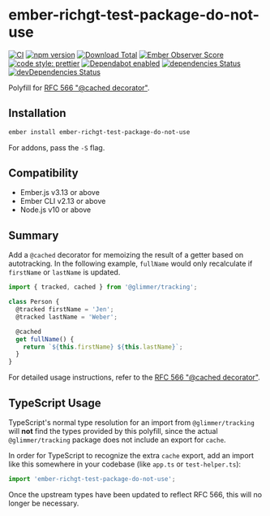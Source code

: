 # ember-richgt-test-package-do-not-use

[![CI](https://github.com/ember-polyfills/ember-richgt-test-package-do-not-use/workflows/CI/badge.svg)](https://github.com/ember-polyfills/ember-richgt-test-package-do-not-use/actions)
[![npm version](https://badge.fury.io/js/ember-richgt-test-package-do-not-use.svg)](http://badge.fury.io/js/ember-richgt-test-package-do-not-use)
[![Download Total](https://img.shields.io/npm/dt/ember-richgt-test-package-do-not-use.svg)](http://badge.fury.io/js/ember-richgt-test-package-do-not-use)
[![Ember Observer Score](https://emberobserver.com/badges/ember-richgt-test-package-do-not-use.svg)](https://emberobserver.com/addons/ember-richgt-test-package-do-not-use)
[![code style: prettier](https://img.shields.io/badge/code_style-prettier-ff69b4.svg)](https://github.com/prettier/prettier)
[![Dependabot enabled](https://img.shields.io/badge/dependabot-enabled-blue.svg?logo=dependabot)](https://dependabot.com/)
[![dependencies Status](https://david-dm.org/ember-polyfills/ember-richgt-test-package-do-not-use/status.svg)](https://david-dm.org/ember-polyfills/ember-richgt-test-package-do-not-use)
[![devDependencies Status](https://david-dm.org/ember-polyfills/ember-richgt-test-package-do-not-use/dev-status.svg)](https://david-dm.org/ember-polyfills/ember-richgt-test-package-do-not-use?type=dev)

Polyfill for [RFC 566 "@cached decorator"][rfc-566].

[rfc-566]: https://github.com/emberjs/rfcs/pull/566

## Installation

```bash
ember install ember-richgt-test-package-do-not-use
```

For addons, pass the `-S` flag.

## Compatibility

- Ember.js v3.13 or above
- Ember CLI v2.13 or above
- Node.js v10 or above

## Summary

Add a `@cached` decorator for memoizing the result of a getter based on
autotracking. In the following example, `fullName` would only recalculate if
`firstName` or `lastName` is updated.

```js
import { tracked, cached } from '@glimmer/tracking';

class Person {
  @tracked firstName = 'Jen';
  @tracked lastName = 'Weber';

  @cached
  get fullName() {
    return `${this.firstName} ${this.lastName}`;
  }
}
```

For detailed usage instructions, refer to the
[RFC 566 "@cached decorator"][rfc-566].

## TypeScript Usage

TypeScript's normal type resolution for an import from `@glimmer/tracking`
will **not** find the types provided by this polyfill, since the actual
`@glimmer/tracking` package does not include an export for `cache`.

In order for TypeScript to recognize the extra `cache` export, add an import
like this somewhere in your codebase (like `app.ts` or `test-helper.ts`):

```ts
import 'ember-richgt-test-package-do-not-use';
```

Once the upstream types have been updated to reflect RFC 566, this will no
longer be necessary.

